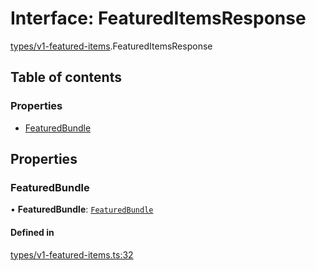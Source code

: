 # Interface: FeaturedItemsResponse

[types/v1-featured-items](../modules/types_v1_featured_items.md).FeaturedItemsResponse

## Table of contents

### Properties

- [FeaturedBundle](types_v1_featured_items.FeaturedItemsResponse.md#featuredbundle)

## Properties

### FeaturedBundle

• **FeaturedBundle**: [`FeaturedBundle`](types_v1_featured_items.FeaturedBundle.md)

#### Defined in

[types/v1-featured-items.ts:32](https://github.com/jameslinimk/unofficial-valorant-api/blob/372bfa0/package/src/types/v1-featured-items.ts#L32)
